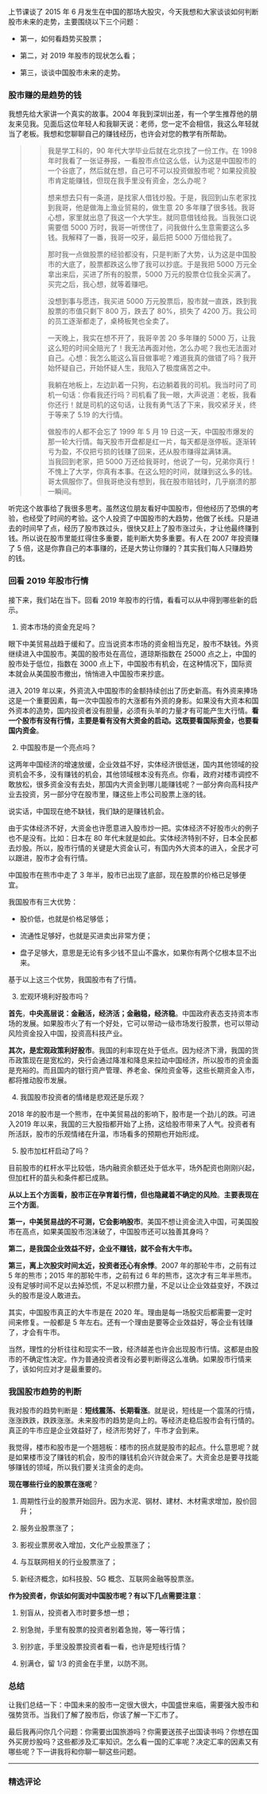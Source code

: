 <p data-nodeid="773" class="">上节课谈了 2015 年 6 月发生在中国的那场大股灾，今天我想和大家谈谈如何判断股市未来的走势，主要围绕以下三个问题：</p>
<ul data-nodeid="774">
<li data-nodeid="775">
<p data-nodeid="776">第一，如何看趋势买股票；</p>
</li>
<li data-nodeid="777">
<p data-nodeid="778">第二，对 2019 年股市的现状怎么看；</p>
</li>
<li data-nodeid="779">
<p data-nodeid="780">第三，谈谈中国股市未来的走势。</p>
</li>
</ul>
<h3 data-nodeid="781">股市赚的是趋势的钱</h3>
<p data-nodeid="782">我想先给大家讲一个真实的故事。2004 年我到深圳出差，有一个学生推荐他的朋友来见我。见面后这位年轻人和我聊天说：老师，您一定不会相信，我这么年轻就当了老板。我想和您聊聊自己的赚钱经历，也许会对您的教学有所帮助。</p>
<blockquote data-nodeid="783">
<blockquote data-nodeid="784">
<p data-nodeid="785">我是学工科的，90 年代大学毕业后就在北京找了一份工作。在 1998 年时我看了一张证券报，一看股市点位这么低，认为这是中国股市的一个谷底了，然后就在想，自己可不可以投资做股市呢？如果投资股市肯定能赚钱，但现在我手里没有资金，怎么办呢？</p>
<p data-nodeid="786">想来想去只有一条道，是找家人借钱炒股。于是，我回到山东老家找到我哥，他是做海上渔业贸易的，做生意 20 多年赚了很多钱。我哥心想，家里就出息了我这一个大学生。就同意借钱给我。当我张口说需要借 5000 万时，我哥一听愣住了，问我做什么生意需要这么多钱。我解释了一番，我哥一咬牙，最后把 5000 万借给我了。</p>
<p data-nodeid="787">那时我一点做股票的经验都没有，只是判断了大势，认为这是中国股市的大底了，股票都跌这么惨了我可以抄底。于是我把 5000 万元全拿出来后，买进了所有的股票，5000 万元的股票仓位我全买满了。买完之后，我心想，就等着赚吧。</p>
<p data-nodeid="788">没想到事与愿违，我买进 5000 万元股票后，股市就一直跌，跌到我股票的市值只剩下 800 万，跌去了 80%，损失了 4200 万。我公司的员工逐渐都走了，桌椅板凳也全卖了。</p>
<p data-nodeid="789">一天晚上，我实在想不开了，我哥辛苦 20 多年赚的 5000 万，让我这么短的时间全赔光了！我无法再面对他，怎么办呢？我也无法面对自己。心想：我怎么能这么盲目做事呢？难道我真的做错了吗？我开始怀疑自己，开始怀疑人生，我陷入了极度痛苦之中。</p>
<p data-nodeid="790">我躺在地板上，左边趴着一只狗，右边躺着我的司机。我当时问了司机一句话：你看我还行吗？司机看了我一眼，大声说道：老板，我看你还行！就是司机的这句话，让我有勇气活了下来，我咬紧牙关，终于等来了 5.19 的大行情。</p>
<p data-nodeid="791">做股市的人都不会忘了 1999 年 5 月 19 日这一天，中国股市爆发的那一轮大行情。每天股市开盘都是红一片，每天都是涨停板。逐渐转亏为盈，不仅把亏损的钱赚了回来，还从股市赚得盆满钵满。<br>
当我回到老家，把 5000 万还给我哥时，他说了一句，兄弟你真行！不愧上了大学，你真有本事。在这么短的时间，就赚到这么多的钱。哥太佩服你了。但我哥绝没有想到，我在股市赔钱时，几乎崩溃的那一瞬间。</p>
</blockquote>
</blockquote>
<p data-nodeid="792">听完这个故事给了我很多思考。虽然这位朋友看好中国股市，但他经历了恐惧的考验，也经受了时间的考验。这个人投资了中国股市的大趋势，他做了长线。只是进去的时间早了点，经历了股市跌过头，很快又赶上了股市涨过头，才让他最终赚到钱。所以说在股市里能扛得住多重要，能判断大势多重要。有人在 2007 年投资赚了 5 倍，这是你靠自己的本事赚的，还是大势让你赚的？其实我们每人只赚趋势的钱。</p>
<h3 data-nodeid="793">回看 2019 年股市行情</h3>
<p data-nodeid="794">接下来，我们站在当下。回看 2019 年股市的行情，看看可以从中得到哪些新的启示。</p>
<ol data-nodeid="795">
<li data-nodeid="796">
<p data-nodeid="797">资本市场的资金充足吗？</p>
</li>
</ol>
<p data-nodeid="798">眼下中美贸易战趋于缓和了。应当说资本市场的资金相当充足，股市不缺钱。外资继续进入中国股市。美国的股市处在高位，道琼斯指数在 25000 点之上，中国的股市处于低位，指数在 3000 点上下，中国股市有机会，在这种情况下，国际资本就会从美国股市撤出，悄悄进入中国股市来抄底。</p>
<p data-nodeid="799">进入 2019 年以来，外资流入中国股市的金额持续创出了历史新高。有外资来捧场这是一个重要因素，每一次中国股市的大涨都有外资的身影。如果没有大资本和国外资本的造势，国内投资者没有胆量，必须有头羊的力量才有可能产生大行情。<strong data-nodeid="880">看一个股市有没有行情，主要是看有没有大资金的启动。这既要看国际资金，也要看国内资金</strong>。</p>
<ol start="2" data-nodeid="800">
<li data-nodeid="801">
<p data-nodeid="802">中国股市是一个亮点吗？</p>
</li>
</ol>
<p data-nodeid="803">这两年中国经济的增速放缓，企业效益不好，实体经济很低迷，国内其他领域的投资机会不多，没有赚钱的机会，其他领域根本没有亮点。你看，政府对楼市调控不敢放松，很多资金没有去处，那国内大资金到哪儿能赚钱呢？一部分奔向高科技产业去投资，另一部分守在股市里，赚这些上市公司股票上涨的钱。</p>
<p data-nodeid="804">说实话，中国现在绝不缺钱，我们缺的是赚钱机会。</p>
<p data-nodeid="805">由于实体经济不好，大资金也许愿意进入股市炒一把。实体经济不好股市火的例子也不是没有。比如：日本在 80 年代末就是如此。实体经济特别不好，日本全民都去炒股。所以，股市行情的关键是大资金认可，有国内外大资本的进入，全民才可以跟进，股市才会有行情。</p>
<p data-nodeid="2994">中国股市在熊市中走了 3 年半，股市已出现了底部，现在股票的价格已足够便宜。</p>
<p data-nodeid="3205">我国股市有三大优势：</p>
<ul data-nodeid="6517">
<li data-nodeid="6518">
<p data-nodeid="6519">股价低，也就是价格足够低；</p>
</li>
<li data-nodeid="6520">
<p data-nodeid="6521">流通性足够好，也就是买进卖出非常方便；</p>
</li>
<li data-nodeid="6522" class="te-preview-highlight">
<p data-nodeid="6523" class="">盘子足够大，意思是无论有多少钱不显山不露水，如果你有两个亿根本显不出来。</p>
</li>
</ul>

















<p data-nodeid="1550" class="">基于以上这三个优势，我国股市有了行情。</p>



<ol start="3" data-nodeid="808">
<li data-nodeid="809">
<p data-nodeid="810">宏观环境利好股市吗？</p>
</li>
</ol>
<p data-nodeid="811"><strong data-nodeid="896">首先</strong>，<strong data-nodeid="897">中央高层说：金融活，经济活；金融稳，经济稳</strong>。中国政府表态支持资本市场的发展。如果股市火了有一个好处，它可以带动一级市场发行股票，也可以带动风险资金投入中国，投资高科技产业。</p>
<p data-nodeid="812"><strong data-nodeid="902">其次，是宏观政策利好股市</strong>。我国的利率现在处于低点。因为经济下滑，我国的货币政策现在是宽松的，央行会通过降准和降息来拉动中国经济，所以股市的资金面是充裕的。而且国内的银行资产管理、养老金、保险资金等，这些长期资金入市，都将推动股市发展。</p>
<ol start="4" data-nodeid="813">
<li data-nodeid="814">
<p data-nodeid="815">我国股市投资者的情绪是悲观还是乐观？</p>
</li>
</ol>
<p data-nodeid="816">2018 年的股市是一个熊市，在中美贸易战的影响下，股市是一个劲儿的跌。可进入2019 年以来，我国的三大股指都开始了上扬，这给股市带来了人气。投资者有所活跃，股市的乐观情绪在升温，市场看多的预期也开始形成。</p>
<ol start="5" data-nodeid="817">
<li data-nodeid="818">
<p data-nodeid="819">股市加杠杆启动了吗？</p>
</li>
</ol>
<p data-nodeid="820">目前股市的杠杆水平比较低，场内融资余额还处于低水平，场外配资也刚刚兴起，但加杠杆的苗头和条件都已成熟。</p>
<p data-nodeid="821"><strong data-nodeid="915">从以上五个方面看，股市正在孕育着行情，但也隐藏着不确定的风险</strong>。<strong data-nodeid="916">主要表现在三个方面</strong>。</p>
<p data-nodeid="822"><strong data-nodeid="921">第一，中美贸易战的不可测，它会影响股市</strong>。美国不想让资金流入中国，可美国股市在高点，如果美国股市泡沫破了，中国股市还可以独善其身吗？</p>
<p data-nodeid="823"><strong data-nodeid="925">第二，是我国企业效益不好，企业不赚钱，就不会有大牛市。</strong></p>
<p data-nodeid="824"><strong data-nodeid="930">第三，离上次股灾时间太近，投资者还心有余悸</strong>。2007 年的那轮牛市，之前有过 5 年的熊市；2015 年的那轮牛市，之前有过 6 年的熊市，这次才有三年半熊市。没有足够时间不足以去掉恐慌，不足以积攒力量，不足以让企业效益变好，不跌过头的股市是没人敢进去。</p>
<p data-nodeid="825">其实，中国股市真正的大牛市是在 2020 年。理由是每一场股灾后都需要一定时间来修复。一般都是 5 年左右。还有一个理由是要等企业效益好，等企业有钱赚了，才会有牛市。</p>
<p data-nodeid="826">当然，理性的分析往往和现实不一致，经济越差也许会出现股市行情。这都是由股市的不确定性决定。作为普通投资者没有必要判断得这么准确。如果股市行情来了，该如何应对才是最重要的。</p>
<h3 data-nodeid="827"><strong data-nodeid="936">我国股市趋势的判断</strong></h3>
<p data-nodeid="828">我对股市的趋势判断是：<strong data-nodeid="942">短线震荡、长期看涨</strong>。就是说，短线是一个震荡的行情，涨涨跌跌，跌跌涨涨。未来股市的趋势是向上的。等经济走稳后股市会有行情的。真正的牛市应是企业效益好了，经济形势好了，牛市才会到来。</p>
<p data-nodeid="829">我觉得，楼市和股市是一个翘翘板：楼市的拐点就是股市的起点。什么意思呢？就是如果楼市没了赚钱的机会，股市的赚钱机会兴许就会来了。大资金总是要寻找能够赚钱的领域，所以我们要关注资金的走向。</p>
<p data-nodeid="830"><strong data-nodeid="948">现在哪些行业的股票在涨呢</strong>？</p>
<ol data-nodeid="831">
<li data-nodeid="832">
<p data-nodeid="833">周期性行业的股票开始回升。因为水泥、钢材、建材、木材需求增加，股价回升；</p>
</li>
<li data-nodeid="834">
<p data-nodeid="835">服务业股票涨了；</p>
</li>
<li data-nodeid="836">
<p data-nodeid="837">影视业票房收入增加，文化产业股票涨了；</p>
</li>
<li data-nodeid="838">
<p data-nodeid="839">与互联网相关的行业股票涨了；</p>
</li>
<li data-nodeid="840">
<p data-nodeid="841">新经济概念，如科技股、5G 概念、互联网金融等股票涨。</p>
</li>
</ol>
<p data-nodeid="842"><strong data-nodeid="958">作为投资者，你该如何面对中国股市呢？有以下几点需要注意</strong>：</p>
<ol data-nodeid="843">
<li data-nodeid="844">
<p data-nodeid="845">别盲从，投资者入市时要多想一想；</p>
</li>
<li data-nodeid="846">
<p data-nodeid="847">别急抛，手里有股票的投资者别着急抛，等一等行情；</p>
</li>
<li data-nodeid="848">
<p data-nodeid="849">别抄底，手里没股票投资者看一看，也许是短线行情？</p>
</li>
<li data-nodeid="850">
<p data-nodeid="851">别满仓，留 1/3 的资金在手里，以防不测。</p>
</li>
</ol>
<h3 data-nodeid="852">总结</h3>
<p data-nodeid="853">让我们总结一下：中国未来的股市一定很大很大，中国盛世来临，需要强大股市和强势货币。当我们了解了股市后，你该了解一下汇市了。</p>
<p data-nodeid="854" class="">最后我再问你几个问题：你需要出国旅游吗？你需要送孩子出国读书吗？你想在国外买房炒股吗？这些都涉及汇率知识。怎么看一国的汇率呢？决定汇率的因素又有哪些呢？下一讲我将和你聊一聊这些问题。</p>

---

### 精选评论


